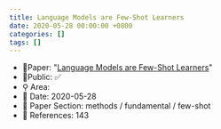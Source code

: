 ```yaml
---
title: Language Models are Few-Shot Learners
date: 2020-05-28 00:00:00 +0800
categories: []
tags: []
---
```


- 📙Paper: "[Language Models are Few-Shot Learners](https://www.semanticscholar.org/paper/Language-Models-are-Few-Shot-Learners-Brown-Mann/6b85b63579a916f705a8e10a49bd8d849d91b1fc)"
- 🔑Public: ✅
- ⚲ Area: 
- 📅 Date: 2020-05-28
- 🔎 Paper Section: methods / fundamental / few-shot
- 📝 References: 143
